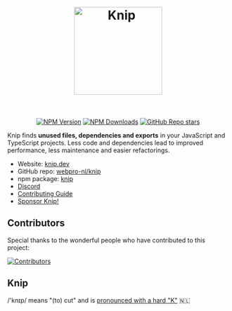 <h1 align="center">
  <br>
  <a href="https://knip.dev">
    <img height="200" width="200" src="https://knip.dev/favicon.svg" alt="Knip" />
  </a>
  <br>
  <br>
</h1>

<div align="center">

  [![NPM Version](https://img.shields.io/npm/v/knip)][1]
  [![NPM Downloads](https://img.shields.io/npm/dm/knip)][1]
  [![GitHub Repo stars](https://img.shields.io/github/stars/webpro-nl/knip)][2]

</div>

Knip finds **unused files, dependencies and exports** in your JavaScript and
TypeScript projects. Less code and dependencies lead to improved performance,
less maintenance and easier refactorings.

- Website: [knip.dev][3]
- GitHub repo: [webpro-nl/knip][2]
- npm package: [knip][1]
- [Discord][4]
- [Contributing Guide][5]
- [Sponsor Knip!][6]

## Contributors

Special thanks to the wonderful people who have contributed to this project:

[![Contributors][9]][8]

## Knip

/'knɪp/ means "(to) cut" and is [pronounced with a hard "K"][7] 🇳🇱

[1]: https://www.npmjs.com/package/knip
[2]: https://github.com/webpro-nl/knip
[3]: https://knip.dev
[4]: https://discord.gg/r5uXTtbTpc
[5]: https://github.com/webpro-nl/knip/blob/main/.github/CONTRIBUTING.md
[6]: https://knip.dev/sponsors
[7]: https://www.youtube.com/watch?v=PE7h7KvQoUI&t=9s
[8]: https://github.com/webpro-nl/knip/graphs/contributors
[9]: https://contrib.rocks/image?repo=webpro-nl/knip
